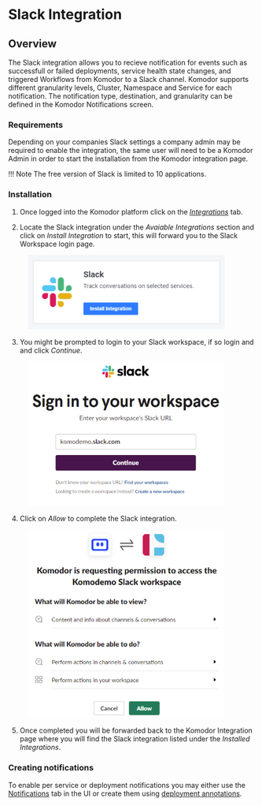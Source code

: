 # Slack Integration

## Overview

The Slack integration allows you to recieve notification for events such as successfull or failed deployments, service health state changes, and triggered Workflows from Komodor to a Slack channel. Komodor supports different granularity levels, Cluster, Namespace and Service for each notification. The notification type, destination, and granularity can be defined in the Komodor Notifications screen.

### Requirements
Depending on your companies Slack settings a company admin may be required to enable the integration, the same user will need to be a Komodor Admin in order to start the installation from the Komodor integration page.

!!! Note The free version of Slack is limited to 10 applications.

### Installation

1. Once logged into the Komodor platform click on the [_Integrations_][3] tab.

2. Locate the Slack integration under the _Avaiable Integrations_ section and click on _Install Integration_ to start, this will forward you to the Slack Workspace login page.

<figure>
    <img src="./img/slack/install_integration.png" width="400">
</figure>

3. You might be prompted to login to your Slack workspace, if so login and and click _Continue_.

<figure>
    <img src="./img/slack/slack_step1.png" width="400">
</figure>

4. Click on _Allow_ to complete the Slack integration.

<figure>
    <img src="./img/slack/slack_step2.png" width="400">
</figure>

5. Once completed you will be forwarded back to the Komodor Integration page where you will find the Slack integration listed under the _Installed Integrations_.

### Creating notifications
To enable per service or deployment notifications you may either use the [Notifications][1] tab in the UI or create them using [deployment annotations][2].

[1]: https://app.komodor.com/main/notifications
[2]: https://docs.komodor.com/Learn/Annotations.html#notifications
[3]: https://app.komodor.com/main/integration